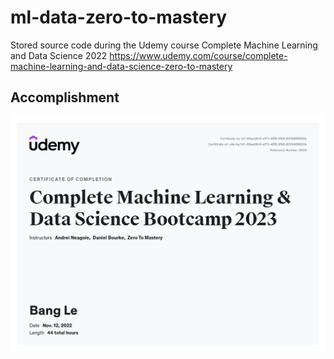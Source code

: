 # ml-data-zero-to-mastery
Stored source code during the Udemy course Complete Machine Learning and Data Science 2022 https://www.udemy.com/course/complete-machine-learning-and-data-science-zero-to-mastery

## Accomplishment
![Certificate](/img/UC-69ae28c9-a173-45f8-9fb5-801048f9831b.jpeg)